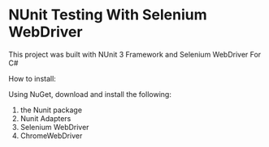 # NUnit Testing With Selenium WebDriver

This project was built with NUnit 3 Framework and Selenium WebDriver For C#

How to install:

Using NuGet, download and install the  following:

1. the Nunit package 
2. Nunit Adapters
3. Selenium WebDriver
4. ChromeWebDriver
